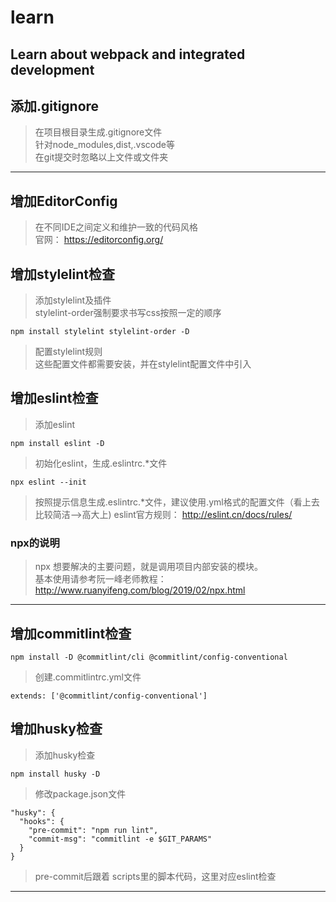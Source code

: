 # learn
Learn about webpack and integrated development
---

## 添加.gitignore
> 在项目根目录生成.gitignore文件  
> 针对node_modules,dist,.vscode等  
> 在git提交时忽略以上文件或文件夹  
---

## 增加EditorConfig

> 在不同IDE之间定义和维护一致的代码风格  
> 官网： https://editorconfig.org/

## 增加stylelint检查
> 添加stylelint及插件  
> stylelint-order强制要求书写css按照一定的顺序

    npm install stylelint stylelint-order -D

> 配置stylelint规则  
> 这些配置文件都需要安装，并在stylelint配置文件中引入

## 增加eslint检查
> 添加eslint

    npm install eslint -D
> 初始化eslint，生成.eslintrc.*文件

    npx eslint --init
> 按照提示信息生成.eslintrc.*文件，建议使用.yml格式的配置文件（看上去比较简洁-->高大上)
eslint官方规则： http://eslint.cn/docs/rules/
### npx的说明
> npx 想要解决的主要问题，就是调用项目内部安装的模块。  
> 基本使用请参考阮一峰老师教程：http://www.ruanyifeng.com/blog/2019/02/npx.html
---

## 增加commitlint检查

    npm install -D @commitlint/cli @commitlint/config-conventional

> 创建.commitlintrc.yml文件

    extends: ['@commitlint/config-conventional']
    

## 增加husky检查
> 添加husky检查

    npm install husky -D
> 修改package.json文件

    "husky": {
      "hooks": {
        "pre-commit": "npm run lint",
        "commit-msg": "commitlint -e $GIT_PARAMS"
      }
    }
> pre-commit后跟着 scripts里的脚本代码，这里对应eslint检查

---




